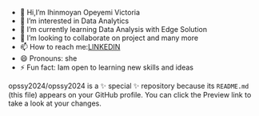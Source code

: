 - 👋 Hi,I’m Ihinmoyan Opeyemi Victoria
- 👀 I’m interested in Data Analytics
- 🌱 I’m currently learning Data Analysis with Edge Solution
- 💞️ I’m looking to collaborate on project and many more
- 📫 How to reach me:[LINKEDIN](https://www.linkedin.com/in/opeyemi-ihinmoyan-4036b2167/)
- 😄 Pronouns: she
- ⚡ Fun fact: Iam open to learning new skills and ideas

opssy2024/opssy2024 is a ✨ special ✨ repository because its `README.md` (this file) appears on your GitHub profile.
You can click the Preview link to take a look at your changes.
